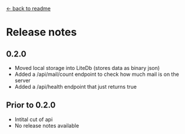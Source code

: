 ﻿[← back to readme](readme.md)

# Release notes
## 0.2.0
* Moved local storage into LiteDb (stores data as binary json)
* Added a /api/mail/count endpoint to check how much mail is on the server
* Added a /api/health endpoint that just returns true

## Prior to 0.2.0
* Intital cut of api
* No release notes available